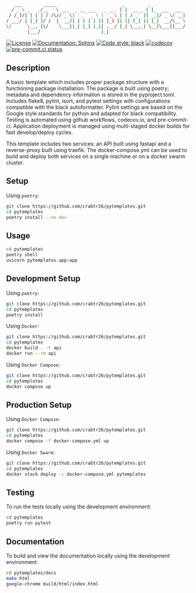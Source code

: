 ```bash

   ___        _____                         _         _
  / _ \ _   _/__   \ ___  _ __ ___   _ __  | |  __ _ | |_  ___  ___
 / /_)/| | | | / /\// _ \| '_ ` _ \ | '_ \ | | / _` || __|/ _ \/ __|
/ ___/ | |_| |/ /  |  __/| | | | | || |_) || || (_| || |_|  __/\__ \
\/      \__, |\/    \___||_| |_| |_|| .__/ |_| \__,_| \__|\___||___/
        |___/                       |_|

```
<!-- source - https://patorjk.com/software/taag/#p=display&h=1&f=Ogre&t=PyTemplates -->

[![License](https://img.shields.io/badge/License-Creative%20Commons%20Zero%20v1.0-informational?style=flat)](./LICENSE)
[![Documentation: Sphinx](https://img.shields.io/badge/Documentation-Sphinx-08476D?style=flat)](https://www.sphinx-doc.org/en/master/)
[![Code style: black](https://img.shields.io/badge/code%20style-black-151515?style=flat)](https://github.com/psf/black)
[![codecov](https://codecov.io/gh/crabtr26/pytemplates/branch/main/graph/badge.svg?token=RRYTJVFDG3)](https://codecov.io/gh/crabtr26/pytemplates)
[![pre-commit.ci status](https://results.pre-commit.ci/badge/github/crabtr26/pytemplates/main.svg)](https://results.pre-commit.ci/latest/github/crabtr26/pytemplates/main)
<!-- [![Imports: isort](https://img.shields.io/badge/%20imports-isort-EE8236?style=flat)](https://pycqa.github.io/isort/) -->

## Description

A basic template which includes proper package structure with a functioning package installation.
The package is built using poetry; metadata and dependency information is stored in the pyproject.toml.
Includes flake8, pylint, isort, and pytest settings with configurations compatible with
the black autoformatter. Pylint settings are based on the Google style standards for python
and adapted for black compatibility.  Testing is automated using github workflows, codecov.io,
and pre-commit-ci. Application deployment is managed using multi-staged docker builds for fast develop/deploy
cycles.

This template includes two services: an API built using fastapi and a reverse-proxy built using traefik. The
docker-compose.yml can be used to build and deploy both services on a single machine or on a docker swarm cluster.

## Setup

Using `poetry`:

```bash
git clone https://github.com/crabtr26/pytemplates.git
cd pytemplates
poetry install --no-dev
```

## Usage

```bash
cd pytemplates
poetry shell
uvicorn pytemplates.app:app
```

## Development Setup

Using `poetry`:

```bash
git clone https://github.com/crabtr26/pytemplates.git
cd pytemplates
poetry install
```

Using `Docker`:

```bash
git clone https://github.com/crabtr26/pytemplates.git
cd pytemplates
docker build . -t api
docker run --rm api
```

Using `Docker Compose`:

```bash
git clone https://github.com/crabtr26/pytemplates.git
cd pytemplates
docker compose up
```

## Production Setup
Using `Docker Compose`:

```bash
git clone https://github.com/crabtr26/pytemplates.git
cd pytemplates
docker compose -f docker-compose.yml up
```

Using `Docker Swarm`:

```bash
git clone https://github.com/crabtr26/pytemplates.git
cd pytemplates
docker stack deploy -c docker-compose.yml pytemplates
```

## Testing

To run the tests locally using the development environment:

```bash
cd pytemplates
poetry run pytest
```

## Documentation

To build and view the documentation locally using the development environment:

```bash
cd pytemplates/docs
make html
google-chrome build/html/index.html
```
